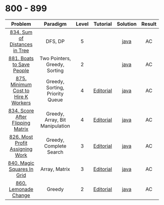 # 800 - 899

|                                               Problem                                                |            Paradigm             | Level |                                       Tutorial                                       |                     Solution                      | Result |
| :--------------------------------------------------------------------------------------------------: | :-----------------------------: | :---: | :----------------------------------------------------------------------------------: | :-----------------------------------------------: | :----: |
|       [834. Sum of Distances in Tree](https://leetcode.com/problems/sum-of-distances-in-tree/)       |             DFS, DP             |   5   |                                                                                      |    [java](./834_Sum_of_Distances_in_Tree.java)    |   AC   |
|           [881. Boats to Save People](https://leetcode.com/problems/boats-to-save-people/)           |  Two Pointers, Greedy, Sorting  |   2   |                                                                                      |      [java](./881_Boats_to_Save_People.java)      |   AC   |
| [875. Minimum Cost to Hire K Workers](https://leetcode.com/problems/minimum-cost-to-hire-k-workers/) | Greedy, Sorting, Priority Queue |   4   | [Editorial](https://leetcode.com/problems/minimum-cost-to-hire-k-workers/editorial/) | [java](./875_Minimum_Cost_to_Hire_K_Workers.java) |   AC   |
|    [834. Score After Flipping Matrix](https://leetcode.com/problems/score-after-flipping-matrix/)    | Greedy, Array, Bit Manipulation |   4   |  [Editorial](https://leetcode.com/problems/score-after-flipping-matrix/editorial/)   |  [java](./861_Score_After_Flipping_Matrix.java)   |   AC   |
|     [826. Most Profit Assigning Work](https://leetcode.com/problems/most-profit-assigning-work/)     |     Greedy, Complete Search     |   3   |   [Editorial](https://leetcode.com/problems/most-profit-assigning-work/editorial/)   |   [java](./826_Most_Profit_Assigning_Work.java)   |   AC   |
|          [840. Magic Squares In Grid](https://leetcode.com/problems/magic-squares-in-grid/)          |          Array, Matrix          |   3   |     [Editorial](https://leetcode.com/problems/magic-squares-in-grid/editorial/)      |     [java](./840_Magic_Squares_In_Grid.java)      |   AC   |
|                [860. Lemonade Change](https://leetcode.com/problems/lemonade-change/)                |             Greedy              |   2   |        [Editorial](https://leetcode.com/problems/lemonade-change/editorial/)         |        [java](./860_Lemonade_Change.java)         |   AC   |
